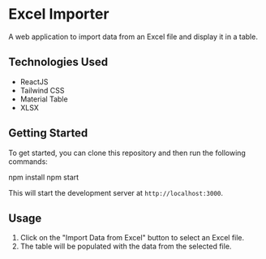 # Excel Importer

A web application to import data from an Excel file and display it in a table.

## Technologies Used

- ReactJS
- Tailwind CSS
- Material Table
- XLSX

## Getting Started

To get started, you can clone this repository and then run the following commands:

npm install
npm start


This will start the development server at `http://localhost:3000`.

## Usage

1. Click on the "Import Data from Excel" button to select an Excel file.
2. The table will be populated with the data from the selected file.
